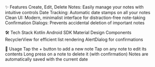 ✨ Features
Create, Edit, Delete Notes: Easily manage your notes with intuitive controls
Date Tracking: Automatic date stamps on all your notes
Clean UI: Modern, minimalist interface for distraction-free note-taking
Confirmation Dialogs: Prevents accidental deletion of important notes

🛠️ Tech Stack
Kotlin
Android SDK
Material Design Components
RecyclerView for efficient list rendering
AlertDialog for confirmations

📝 Usage
Tap the + button to add a new note
Tap on any note to edit its contents
Long press on a note to delete it (with confirmation)
Notes are automatically saved with the current date

